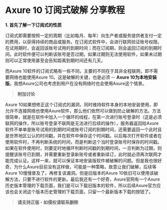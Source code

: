 # Axure 10 订阅式破解 分享教程

**1. 首先了解一下订阅式的性质**

订阅式即需要按照一定的周期（比如每月、每年）向生产者或服务提供者支付一定的费用，以获得持续的商品或服务。在订阅式软件中，会进行联网验证账号权限。在试用期时，会返回该账号试用的到期时间；而在订阅期，则会返回订阅的到期时间。此时软件便可以判断该账号是否过期，如果过期则无法使用软件，如果未过期则可以正常使用甚至会告知距离到期时间还有几天。

而Axure 10软件的订阅式略有一些不同，主要的不同在于其非全程联网，即不需要网络也能使用Axure 10。这是破解的关键，也是必须 -- **Axure 10为本地安装版**。我想Axure公司也考虑到用户在没有网络时也会使用Axure这个情景。

> **附加讨论**

Axure 10如果想修正这个订阅式的漏洞，同时维持软件本身的本地安装使用，即允许不连接网络也使用Axure软件，那么他们依然可以做到防止破解的方法。方法很简单，就是在软件中加入一个循环的线程，在第一次进行账号登录时（这是必须联网的操作，所以账号登录不联网是无法进行后续的操作），服务器返回给Axure软件不单单是账号试用的到期时间或账号订阅的到期时间，还需要返回一个此时且是世界地区公认的时间戳，并在软件中保存这个时间戳。以后每次打开软件或者在使用软件时，不再判断系统的时间，而是判断这个当时登录账号时保存的时间戳。如果在软件使用时，则要定时地循环判断时间戳的到期时间，一旦判断为过期，则提醒该账号已到期，并需要重新登录新账号或者重新续订，此时就必须再次联网才能完成认证。这样一来，就可以保证本地安装版软件被破解的问题。但是我也很好奇，为什么Axure目前没有这样做，可能是一种策略，故意让我们破解，后续等Axure 10慢慢普及了，再修复该漏洞。但是旧版本的Axure 10依旧可以使用该破解方法，只要不进行软件的更新。最后我还有一个好奇，Axure官网有一个Axure历史版本管理的下载页面，我们是可以下载旧版本的软件，所以后续Axure官方应该也会关闭这个版本历史管理的下载页面，只留一个最新版本下载的按钮了。

> **请支持正版 - 如侵权请联系删除**
